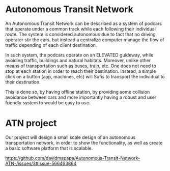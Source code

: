 # Autonomous Transit Network  

 An Autonomous Transit Network can be described as a system of podcars that operate under a common track while each following their individual route. The system is considered autonomous due to fact that no driving operator stir the cars, but instead a centralize computer manage the flow of traffic depending of each client destination. 
 
 In such system, the podcars operate on an ELEVATED guideway, while avoiding traffic, buildings and natural habitats. Moreover, unlike other means of transportation such as buses, train, etc. One does not need to stop at each station in order to reach their destination. Instead, a simple click on a button (app, machines, etc) will Sufis to transport the individual to their destination. 
 
 This is done so, by having offline station, by providing some collision avoidance between cars and more importantly having a robust and user friendly system to would be easy to use. 
 
 # ATN project
 
 Our project will design a small scale design of an autonomous transportation network, in order to show the functionality, as well as create a basic software platform that is scalable. 
 
https://github.com/davidmapapa/Autonomous-Transit-Network-ATN-/issues/3#issue-566463864
 
